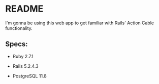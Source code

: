 # README

I'm gonna be using this web app to get familiar with Rails' Action Cable functionality.

## Specs:

* Ruby 2.7.1 

* Rails 5.2.4.3 

* PostgreSQL 11.8 

